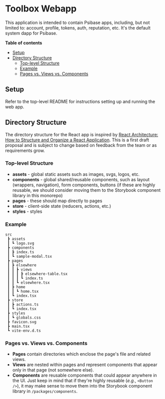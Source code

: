 # Toolbox Webapp

This application is intended to contain Psibase apps, including, but not limited to: account, profile, tokens, auth, reputation, etc. It's the default system dapp for Psibase.

<!-- START doctoc generated TOC please keep comment here to allow auto update -->
<!-- DON'T EDIT THIS SECTION, INSTEAD RE-RUN doctoc TO UPDATE -->
**Table of contents**

- [Setup](#setup)
- [Directory Structure](#directory-structure)
  - [Top-level Structure](#top-level-structure)
  - [Example](#example)
  - [Pages vs. Views vs. Components](#pages-vs-views-vs-components)

<!-- END doctoc generated TOC please keep comment here to allow auto update -->

## Setup

Refer to the top-level README for instructions setting up and running the web app.

## Directory Structure

The directory structure for the React app is inspired by [React Architecture: How to Structure and Organize a React Application](https://www.taniarascia.com/react-architecture-directory-structure/). This is a first draft proposal and is subject to change based on feedback from the team or as requirements grow.

### Top-level Structure

-   **assets** - global static assets such as images, svgs, logos, etc.
-   **components** - global shared/reusable components, such as layout (wrappers, navigation), form components, buttons (if these are highly reusable, we should consider moving them to the Storybook component library in this monorepo)
-   **pages** - these should map directly to pages
-   **store** - client-side state (reducers, actions, etc.)
-   **styles** - styles

### Example

```
src
 ┣ assets
 ┃ ┗ logo.svg
 ┣ components
 ┃ ┣ index.ts
 ┃ ┗ sample-modal.tsx
 ┣ pages
 ┃ ┣ elsewhere
 ┃ ┃ ┣ views
 ┃ ┃ ┃ ┣ elsewhere-table.tsx
 ┃ ┃ ┃ ┗ index.ts
 ┃ ┃ ┗ elsewhere.tsx
 ┃ ┣ home
 ┃ ┃ ┗ home.tsx
 ┃ ┗ index.tsx
 ┣ store
 ┃ ┣ actions.ts
 ┃ ┗ index.tsx
 ┣ styles
 ┃ ┗ globals.css
 ┣ favicon.svg
 ┣ main.tsx
 ┗ vite-env.d.ts
```

### Pages vs. Views vs. Components

-   **Pages** contain directories which enclose the page's file and related views.
-   **Views** are nested within pages and represent components that appear only in that page (not somewhere else).
-   **Components** are reusable components that could appear anywhere in the UI. Just keep in mind that if they're highly reusable (_e.g._, `<Button />`), it may make sense to move them into the Storybook component library in `/packages/components`.
